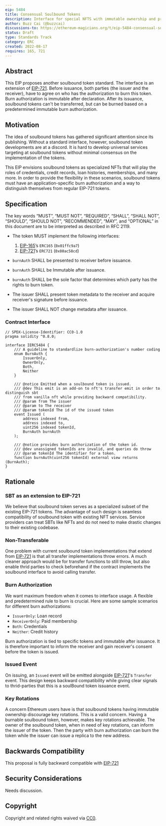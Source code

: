 ```yaml
---
eip: 5484
title: Consensual Soulbound Tokens
description: Interface for special NFTS with immutable ownership and pre-determined immutable burn authorization
author: Buzz Cai (@buzzcai)
discussions-to: https://ethereum-magicians.org/t/eip-5484-consensual-soulbound-tokens/10424
status: Draft
type: Standards Track
category: ERC
created: 2022-08-17
requires: 165, 721
---
```



## Abstract
This EIP proposes another soulbound token standard. The interface is an extension of [EIP-721](./eip-721.md). Before issuance, both parties (the issuer and the receiver), have to agree on who has the authorization to burn this token. Burn authorization is immutable after declaration. After its issuance, soulbound tokens can't be transferred, but can be burned based on a predetermined immutable burn authorization.  

## Motivation
The idea of soulbound tokens has gathered significant attention since its publishing. Without a standard interface, however, soulbound token developments are at a discord. It is hard to develop universal services targeting at soulbound tokens without minimal consensus on the implementation of the tokens. 

This EIP envisions soulbound tokens as specialized NFTs that will play the roles of credentials, credit records, loan histories, memberships, and many more. In order to provide the flexibility in these scenarios, soulbound tokens must have an application-specific burn authorization and a way to distinguish themselves from regular EIP-721 tokens.

## Specification
The key words “MUST”, “MUST NOT”, “REQUIRED”, “SHALL”, “SHALL NOT”, “SHOULD”, “SHOULD NOT”, “RECOMMENDED”, “MAY”, and “OPTIONAL” in this document are to be interpreted as described in RFC 2119.

- The token MUST implement the following interfaces:

  1. [EIP-165](./eip-165.md)’s `ERC165` (`0x01ffc9a7`)
  1. [EIP-721](./eip-721.md)’s `ERC721` (`0x80ac58cd`)

- `burnAuth` SHALL be presented to receiver before issuance. 
- `burnAuth` SHALL be Immutable after issuance.
- `burnAuth` SHALL be the sole factor that determines which party has the rights to burn token.
- The issuer SHALL present token metadata to the receiver and acquire receiver's signature before issuance.
- The issuer SHALL NOT change metadata after issuance.

### Contract Interface

```solidity
// SPDX-License-Identifier: CC0-1.0
pragma solidity ^0.8.0;

interface IERC5484 {
    /// A guideline to standardlize burn-authorization's number coding
    enum BurnAuth {
        IssuerOnly,
        OwnerOnly,
        Both,
        Neither
    }

    /// @notice Emitted when a soulbound token is issued.
    /// @dev This emit is an add-on to nft's transfer emit in order to distinguish sbt 
    /// from vanilla nft while providing backward compatibility.
    /// @param from The issuer
    /// @param to The receiver
    /// @param tokenId The id of the issued token
    event Issued (
        address indexed from,
        address indexed to,
        uint256 indexed tokenId,
        BurnAuth burnAuth
    );

    /// @notice provides burn authorization of the token id.
    /// @dev unassigned tokenIds are invalid, and queries do throw
    /// @param tokenId The identifier for a token.
    function burnAuth(uint256 tokenId) external view returns (BurnAuth);
}
```

## Rationale
### SBT as an extension to EIP-721
We believe that soulbound token serves as a specialized subset of the existing EIP-721 tokens. The advantage of such design is seamless compatibility of soulbound token with existing NFT services. Service providers can treat SBTs like NFTs and do not need to make drastic changes to their existing codebase. 

### Non-Transferable 
One problem with current soulbound token implementations that extend from [EIP-721](./eip-721.md) is that all transfer implementations throw errors. A much cleaner approach would be for transfer functions to still throw, but also enable thrid parties to check beforehand if the contract implements the soulbound interface to avoid calling transfer. 

### Burn Authorization
We want maximum freedom when it comes to interface usage. A flexible and predetermined rule to burn is crucial. Here are some sample scenarios for different burn authorizations:
-  `IssuerOnly`: Loan record
- `ReceiverOnly`: Paid membership
- `Both`: Credentials
- `Neither`: Credit history 

Burn authorization is tied to specific tokens and immutable after issuance. It is therefore important to inform the receiver and gain receiver's consent before the token is issued.

### Issued Event
On issuing, an `Issued` event will be emitted alongside [EIP-721](./eip-721.md)'s `Transfer` event. This design keeps backward compatibility while giving clear signals to thrid-parties that this is a soulBound token issuance event.

### Key Rotations
A concern Ethereum users have is that soulbound tokens having immutable ownership discourage key rotations. This is a valid concern. Having a burnable soulbound token, however, makes key rotations achievable. The owner of the soulbound token, when in need of key rotations, can inform the issuer of the token. Then the party with burn authorization can burn the token while the issuer can issue a replica to the new address. 

## Backwards Compatibility
This proposal is fully backward compatible with [EIP-721](./eip-721.md)

## Security Considerations
Needs discussion.

## Copyright
Copyright and related rights waived via [CC0](../LICENSE.md).
